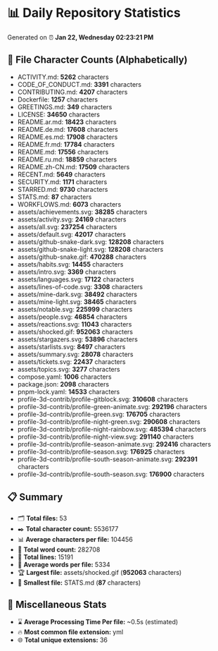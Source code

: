 # 📊 Daily Repository Statistics
Generated on ⏰ **Jan 22, Wednesday 02:23:21 PM**

## 📂 File Character Counts (Alphabetically)
- ACTIVITY.md: **5262** characters
- CODE_OF_CONDUCT.md: **3391** characters
- CONTRIBUTING.md: **4207** characters
- Dockerfile: **1257** characters
- GREETINGS.md: **349** characters
- LICENSE: **34650** characters
- README.ar.md: **18423** characters
- README.de.md: **17608** characters
- README.es.md: **17908** characters
- README.fr.md: **17784** characters
- README.md: **17556** characters
- README.ru.md: **18859** characters
- README.zh-CN.md: **17509** characters
- RECENT.md: **5649** characters
- SECURITY.md: **1171** characters
- STARRED.md: **9730** characters
- STATS.md: **87** characters
- WORKFLOWS.md: **6073** characters
- assets/achievements.svg: **38285** characters
- assets/activity.svg: **24169** characters
- assets/all.svg: **237254** characters
- assets/default.svg: **42017** characters
- assets/github-snake-dark.svg: **128208** characters
- assets/github-snake-light.svg: **128208** characters
- assets/github-snake.gif: **470288** characters
- assets/habits.svg: **14455** characters
- assets/intro.svg: **3369** characters
- assets/languages.svg: **17122** characters
- assets/lines-of-code.svg: **3308** characters
- assets/mine-dark.svg: **38492** characters
- assets/mine-light.svg: **38465** characters
- assets/notable.svg: **225999** characters
- assets/people.svg: **46854** characters
- assets/reactions.svg: **11043** characters
- assets/shocked.gif: **952063** characters
- assets/stargazers.svg: **53896** characters
- assets/starlists.svg: **8497** characters
- assets/summary.svg: **28078** characters
- assets/tickets.svg: **22437** characters
- assets/topics.svg: **3277** characters
- compose.yaml: **1006** characters
- package.json: **2098** characters
- pnpm-lock.yaml: **14533** characters
- profile-3d-contrib/profile-gitblock.svg: **310608** characters
- profile-3d-contrib/profile-green-animate.svg: **292196** characters
- profile-3d-contrib/profile-green.svg: **176705** characters
- profile-3d-contrib/profile-night-green.svg: **290608** characters
- profile-3d-contrib/profile-night-rainbow.svg: **485394** characters
- profile-3d-contrib/profile-night-view.svg: **291140** characters
- profile-3d-contrib/profile-season-animate.svg: **292416** characters
- profile-3d-contrib/profile-season.svg: **176925** characters
- profile-3d-contrib/profile-south-season-animate.svg: **292391** characters
- profile-3d-contrib/profile-south-season.svg: **176900** characters

## 📋 Summary
- 🗂️ **Total files:** 53
- ✒️ **Total character count:** 5536177
- 📊 **Average characters per file:** 104456
- 📝 **Total word count:** 282708
- 🧾 **Total lines:** 15191
- 📐 **Average words per file:** 5334
- 🏆 **Largest file:** assets/shocked.gif (**952063** characters)
- 🥉 **Smallest file:** STATS.md (**87** characters)

## 🌟 Miscellaneous Stats
- ⌛ **Average Processing Time Per file:** ~0.5s (estimated)
- 🔥 **Most common file extension:** yml
- 🌐 **Total unique extensions:** 36
